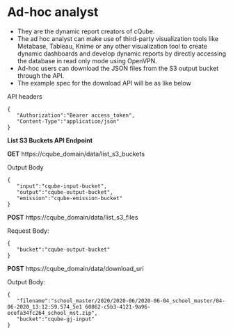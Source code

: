 # Ad-hoc analyst

* They are the dynamic report creators of cQube. 
* The ad hoc analyst can make use of third-party visualization tools like Metabase, Tableau, Knime or any other visualization tool to create dynamic dashboards and develop dynamic reports by directly accessing the database in read only mode using OpenVPN.
* Ad-hoc users can download the JSON files from the S3 output bucket through the API.
* The example spec for the download API will be as like below

API headers 

```text
{
   "Authorization":"Bearer access_token",
   "Content-Type":"application/json"
}
```

**List S3 Buckets API Endpoint**

**GET**  https://cqube\_domain/data/list\_s3\_buckets 

Output Body

```text
{
   "input":"cqube-input-bucket",
   "output":"cqube-output-bucket",
   "emission":"cqube-emission-bucket"
}
```

**POST** https://cqube\_domain/data/list\_s3\_files 

Request Body: 

```text
{
   "bucket":"cqube-output-bucket"
}
```

**POST** https://cqube\_domain/data/download\_uri 

Output Body: 

```text
{
   "filename":"school_master/2020/2020-06/2020-06-04_school_master/04-06-2020_13:12:59.574_5e1 60862-c5b3-4121-9a96-ecefa34fc264_school_mst.zip",
   "bucket":"cqube-gj-input"
}
```

